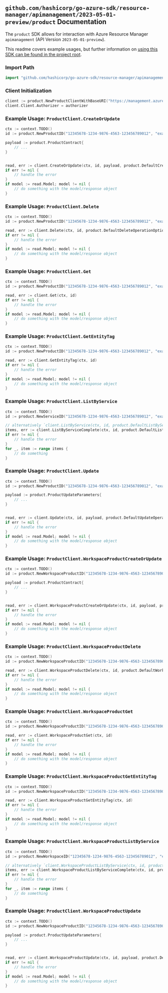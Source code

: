 
## `github.com/hashicorp/go-azure-sdk/resource-manager/apimanagement/2023-05-01-preview/product` Documentation

The `product` SDK allows for interaction with Azure Resource Manager `apimanagement` (API Version `2023-05-01-preview`).

This readme covers example usages, but further information on [using this SDK can be found in the project root](https://github.com/hashicorp/go-azure-sdk/tree/main/docs).

### Import Path

```go
import "github.com/hashicorp/go-azure-sdk/resource-manager/apimanagement/2023-05-01-preview/product"
```


### Client Initialization

```go
client := product.NewProductClientWithBaseURI("https://management.azure.com")
client.Client.Authorizer = authorizer
```


### Example Usage: `ProductClient.CreateOrUpdate`

```go
ctx := context.TODO()
id := product.NewProductID("12345678-1234-9876-4563-123456789012", "example-resource-group", "serviceValue", "productIdValue")

payload := product.ProductContract{
	// ...
}


read, err := client.CreateOrUpdate(ctx, id, payload, product.DefaultCreateOrUpdateOperationOptions())
if err != nil {
	// handle the error
}
if model := read.Model; model != nil {
	// do something with the model/response object
}
```


### Example Usage: `ProductClient.Delete`

```go
ctx := context.TODO()
id := product.NewProductID("12345678-1234-9876-4563-123456789012", "example-resource-group", "serviceValue", "productIdValue")

read, err := client.Delete(ctx, id, product.DefaultDeleteOperationOptions())
if err != nil {
	// handle the error
}
if model := read.Model; model != nil {
	// do something with the model/response object
}
```


### Example Usage: `ProductClient.Get`

```go
ctx := context.TODO()
id := product.NewProductID("12345678-1234-9876-4563-123456789012", "example-resource-group", "serviceValue", "productIdValue")

read, err := client.Get(ctx, id)
if err != nil {
	// handle the error
}
if model := read.Model; model != nil {
	// do something with the model/response object
}
```


### Example Usage: `ProductClient.GetEntityTag`

```go
ctx := context.TODO()
id := product.NewProductID("12345678-1234-9876-4563-123456789012", "example-resource-group", "serviceValue", "productIdValue")

read, err := client.GetEntityTag(ctx, id)
if err != nil {
	// handle the error
}
if model := read.Model; model != nil {
	// do something with the model/response object
}
```


### Example Usage: `ProductClient.ListByService`

```go
ctx := context.TODO()
id := product.NewServiceID("12345678-1234-9876-4563-123456789012", "example-resource-group", "serviceValue")

// alternatively `client.ListByService(ctx, id, product.DefaultListByServiceOperationOptions())` can be used to do batched pagination
items, err := client.ListByServiceComplete(ctx, id, product.DefaultListByServiceOperationOptions())
if err != nil {
	// handle the error
}
for _, item := range items {
	// do something
}
```


### Example Usage: `ProductClient.Update`

```go
ctx := context.TODO()
id := product.NewProductID("12345678-1234-9876-4563-123456789012", "example-resource-group", "serviceValue", "productIdValue")

payload := product.ProductUpdateParameters{
	// ...
}


read, err := client.Update(ctx, id, payload, product.DefaultUpdateOperationOptions())
if err != nil {
	// handle the error
}
if model := read.Model; model != nil {
	// do something with the model/response object
}
```


### Example Usage: `ProductClient.WorkspaceProductCreateOrUpdate`

```go
ctx := context.TODO()
id := product.NewWorkspaceProductID("12345678-1234-9876-4563-123456789012", "example-resource-group", "serviceValue", "workspaceIdValue", "productIdValue")

payload := product.ProductContract{
	// ...
}


read, err := client.WorkspaceProductCreateOrUpdate(ctx, id, payload, product.DefaultWorkspaceProductCreateOrUpdateOperationOptions())
if err != nil {
	// handle the error
}
if model := read.Model; model != nil {
	// do something with the model/response object
}
```


### Example Usage: `ProductClient.WorkspaceProductDelete`

```go
ctx := context.TODO()
id := product.NewWorkspaceProductID("12345678-1234-9876-4563-123456789012", "example-resource-group", "serviceValue", "workspaceIdValue", "productIdValue")

read, err := client.WorkspaceProductDelete(ctx, id, product.DefaultWorkspaceProductDeleteOperationOptions())
if err != nil {
	// handle the error
}
if model := read.Model; model != nil {
	// do something with the model/response object
}
```


### Example Usage: `ProductClient.WorkspaceProductGet`

```go
ctx := context.TODO()
id := product.NewWorkspaceProductID("12345678-1234-9876-4563-123456789012", "example-resource-group", "serviceValue", "workspaceIdValue", "productIdValue")

read, err := client.WorkspaceProductGet(ctx, id)
if err != nil {
	// handle the error
}
if model := read.Model; model != nil {
	// do something with the model/response object
}
```


### Example Usage: `ProductClient.WorkspaceProductGetEntityTag`

```go
ctx := context.TODO()
id := product.NewWorkspaceProductID("12345678-1234-9876-4563-123456789012", "example-resource-group", "serviceValue", "workspaceIdValue", "productIdValue")

read, err := client.WorkspaceProductGetEntityTag(ctx, id)
if err != nil {
	// handle the error
}
if model := read.Model; model != nil {
	// do something with the model/response object
}
```


### Example Usage: `ProductClient.WorkspaceProductListByService`

```go
ctx := context.TODO()
id := product.NewWorkspaceID("12345678-1234-9876-4563-123456789012", "example-resource-group", "serviceValue", "workspaceIdValue")

// alternatively `client.WorkspaceProductListByService(ctx, id, product.DefaultWorkspaceProductListByServiceOperationOptions())` can be used to do batched pagination
items, err := client.WorkspaceProductListByServiceComplete(ctx, id, product.DefaultWorkspaceProductListByServiceOperationOptions())
if err != nil {
	// handle the error
}
for _, item := range items {
	// do something
}
```


### Example Usage: `ProductClient.WorkspaceProductUpdate`

```go
ctx := context.TODO()
id := product.NewWorkspaceProductID("12345678-1234-9876-4563-123456789012", "example-resource-group", "serviceValue", "workspaceIdValue", "productIdValue")

payload := product.ProductUpdateParameters{
	// ...
}


read, err := client.WorkspaceProductUpdate(ctx, id, payload, product.DefaultWorkspaceProductUpdateOperationOptions())
if err != nil {
	// handle the error
}
if model := read.Model; model != nil {
	// do something with the model/response object
}
```
